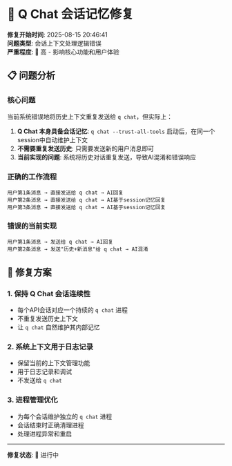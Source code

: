 # 🔧 Q Chat 会话记忆修复

**修复开始时间**: 2025-08-15 20:46:41  
**问题类型**: 会话上下文处理逻辑错误  
**严重程度**: 🔴 高 - 影响核心功能和用户体验  

## 📋 问题分析

### 核心问题
当前系统错误地将历史上下文重复发送给 `q chat`，但实际上：

1. **Q Chat 本身具备会话记忆**: `q chat --trust-all-tools` 启动后，在同一个session中自动维护上下文
2. **不需要重复发送历史**: 只需要发送新的用户消息即可
3. **当前实现的问题**: 系统将历史对话重复发送，导致AI混淆和错误响应

### 正确的工作流程
```
用户第1条消息 → 直接发送给 q chat → AI回复
用户第2条消息 → 直接发送给 q chat → AI基于session记忆回复  
用户第3条消息 → 直接发送给 q chat → AI基于session记忆回复
```

### 错误的当前实现
```
用户第1条消息 → 发送给 q chat → AI回复
用户第2条消息 → 发送"历史+新消息"给 q chat → AI混淆
```

## 🎯 修复方案

### 1. 保持 Q Chat 会话连续性
- 每个API会话对应一个持续的 `q chat` 进程
- 不重复发送历史上下文
- 让 `q chat` 自然维护其内部记忆

### 2. 系统上下文用于日志记录
- 保留当前的上下文管理功能
- 用于日志记录和调试
- 不发送给 `q chat`

### 3. 进程管理优化
- 为每个会话维护独立的 `q chat` 进程
- 会话结束时正确清理进程
- 处理进程异常和重启

---

**修复状态**: 🚧 进行中